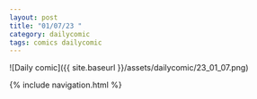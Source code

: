 ```yaml
---
layout: post
title: "01/07/23 "
category: dailycomic
tags: comics dailycomic
---
```

![Daily comic]({{ site.baseurl }}/assets/dailycomic/23_01_07.png)

{% include navigation.html %}
